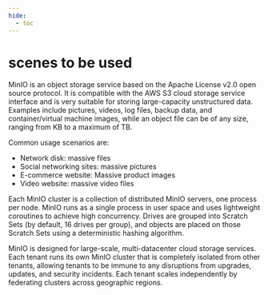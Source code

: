 ```yaml
---
hide:
  - toc
---
```


# scenes to be used

MinIO is an object storage service based on the Apache License v2.0 open source protocol.
It is compatible with the AWS S3 cloud storage service interface and is very suitable for storing large-capacity unstructured data.
Examples include pictures, videos, log files, backup data, and container/virtual machine images, while an object file can be of any size, ranging from KB to a maximum of TB.

Common usage scenarios are:

- Network disk: massive files
- Social networking sites: massive pictures
- E-commerce website: Massive product images
- Video website: massive video files

Each MinIO cluster is a collection of distributed MinIO servers, one process per node.
MinIO runs as a single process in user space and uses lightweight coroutines to achieve high concurrency.
Drives are grouped into Scratch Sets (by default, 16 drives per group), and objects are placed on those Scratch Sets using a deterministic hashing algorithm.

MinIO is designed for large-scale, multi-datacenter cloud storage services.
Each tenant runs its own MinIO cluster that is completely isolated from other tenants, allowing tenants to be immune to any disruptions from upgrades, updates, and security incidents.
Each tenant scales independently by federating clusters across geographic regions.